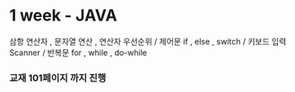 # 1 week - JAVA
삼항 연산자 , 문자열 연산 , 연산자 우선순위 / 
제어문  if , else , switch /
키보드 입력 Scanner / 
반복문 for , while , do-while
### 교재 101페이지 까지 진행